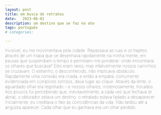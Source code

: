 ```yaml
---
layout: post
title: em busca de retratos
date:   2023-06-01
description: um destino que se faz no ato
tags: português
# categories: 

---
```


<span style="font-size:14px;font-weight:lighter">
Invisível, eu me movimentava pela cidade. Repassava as ruas e os trajetos através de um mapa que se desenhava rapidamente na minha mente, em pausas que suspendiam o tempo e permitiam-me ponderar: onde encontraria os olhares que buscava?

<span style="font-size:14px;font-weight:lighter">
Eles eram raros, mas infalivelmente nossos caminhos se cruzavam. O estranho, o desconhecido, não implicava obstáculo. Rapidamente uma conexão era criada, e então a empatia, comumente evidenciada em cúmplices sorrisos, dava lugar ao clique. Através da lente, o aguardado olhar era registrado – e nossos olhares, misteriosamente, trocados. 

<span style="font-size:14px;font-weight:lighter">
Aos poucos fui percebendo que, inevitavelmente, a cada vez que fechava (e abria), o obturador selava um destino: o retratado estava fadado a desaparecer. Inicialmente, eu creditava o fato às coincidências da vida. Não tardou até a angústia aparecer. 

<span style="font-size:14px;font-weight:lighter">
Cada olhar que eu ganhava era um olhar perdido.